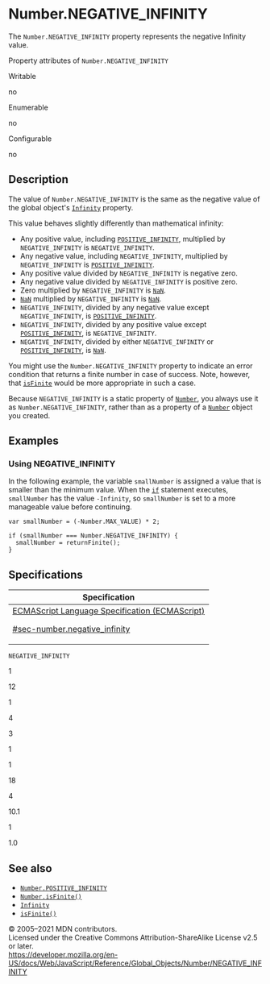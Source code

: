 # Number.NEGATIVE_INFINITY

The `Number.NEGATIVE_INFINITY` property represents the negative Infinity value.

Property attributes of `Number.NEGATIVE_INFINITY`

Writable

no

Enumerable

no

Configurable

no

## Description

The value of `Number.NEGATIVE_INFINITY` is the same as the negative value of the global object's [`Infinity`](../infinity) property.

This value behaves slightly differently than mathematical infinity:

-   Any positive value, including [`POSITIVE_INFINITY`](positive_infinity), multiplied by `NEGATIVE_INFINITY` is `NEGATIVE_INFINITY`.
-   Any negative value, including `NEGATIVE_INFINITY`, multiplied by `NEGATIVE_INFINITY` is [`POSITIVE_INFINITY`](positive_infinity).
-   Any positive value divided by `NEGATIVE_INFINITY` is negative zero.
-   Any negative value divided by `NEGATIVE_INFINITY` is positive zero.
-   Zero multiplied by `NEGATIVE_INFINITY` is [`NaN`](../nan).
-   [`NaN`](../nan) multiplied by `NEGATIVE_INFINITY` is [`NaN`](../nan).
-   `NEGATIVE_INFINITY`, divided by any negative value except `NEGATIVE_INFINITY`, is [`POSITIVE_INFINITY`](positive_infinity).
-   `NEGATIVE_INFINITY`, divided by any positive value except [`POSITIVE_INFINITY`](positive_infinity), is `NEGATIVE_INFINITY`.
-   `NEGATIVE_INFINITY`, divided by either `NEGATIVE_INFINITY` or [`POSITIVE_INFINITY`](positive_infinity), is [`NaN`](../nan).

You might use the `Number.NEGATIVE_INFINITY` property to indicate an error condition that returns a finite number in case of success. Note, however, that [`isFinite`](../isfinite) would be more appropriate in such a case.

Because `NEGATIVE_INFINITY` is a static property of [`Number`](../number), you always use it as `Number.NEGATIVE_INFINITY`, rather than as a property of a [`Number`](../number) object you created.

## Examples

### Using NEGATIVE_INFINITY

In the following example, the variable `smallNumber` is assigned a value that is smaller than the minimum value. When the [`if`](../../statements/if...else) statement executes, `smallNumber` has the value `-Infinity`, so `smallNumber` is set to a more manageable value before continuing.

    var smallNumber = (-Number.MAX_VALUE) * 2;

    if (smallNumber === Number.NEGATIVE_INFINITY) {
      smallNumber = returnFinite();
    }

## Specifications

<table><thead><tr class="header"><th>Specification</th></tr></thead><tbody><tr class="odd"><td><a href="https://tc39.es/ecma262/#sec-number.negative_infinity">ECMAScript Language Specification (ECMAScript) 
<br/>


<span class="small">#sec-number.negative_infinity</span></a></td></tr></tbody></table>

`NEGATIVE_INFINITY`

1

12

1

4

3

1

1

18

4

10.1

1

1.0

## See also

-   [`Number.POSITIVE_INFINITY`](positive_infinity)
-   [`Number.isFinite()`](isfinite)
-   [`Infinity`](../infinity)
-   [`isFinite()`](../isfinite)

© 2005–2021 MDN contributors.  
Licensed under the Creative Commons Attribution-ShareAlike License v2.5 or later.  
<a href="https://developer.mozilla.org/en-US/docs/Web/JavaScript/Reference/Global_Objects/Number/NEGATIVE_INFINITY" class="_attribution-link">https://developer.mozilla.org/en-US/docs/Web/JavaScript/Reference/Global_Objects/Number/NEGATIVE_INFINITY</a>
